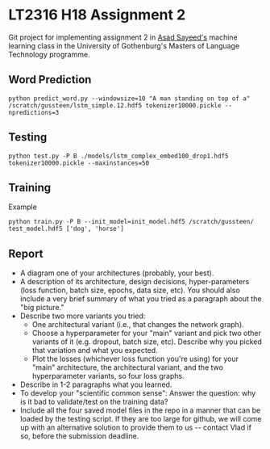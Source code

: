 # LT2316 H18 Assignment 2

Git project for implementing assignment 2 in [Asad Sayeed's](https://asayeed.github.io) machine learning class in the University of Gothenburg's Masters
of Language Technology programme.

## Word Prediction
```
python predict_word.py --windowsize=10 "A man standing on top of a" /scratch/gussteen/lstm_simple.12.hdf5 tokenizer10000.pickle --npredictions=3
```

## Testing
```
python test.py -P B ./models/lstm_complex_embed100_drop1.hdf5 tokenizer10000.pickle --maxinstances=50
```

## Training
Example
```
python train.py -P B --init_model=init_model.hdf5 /scratch/gussteen/ test_model.hdf5 ['dog', 'horse']
```

## Report
  - A diagram one of your architectures (probably, your best).
  - A description of its architecture, design decisions, hyper-parameters (loss function, batch size, epochs, data size, etc).  You should also include a very brief summary of what you tried as a paragraph about the "big picture."
  - Describe two more variants you tried:
    - One architectural variant (i.e., that changes the network graph).
    - Choose a hyperparameter for your "main" variant and pick two other variants of it (e.g. dropout, batch size, etc).  Describe why you picked that variation and what you expected.
    - Plot the losses (whichever loss function you're using) for your "main" architecture, the architectural variant, and the two hyperparameter variants, so four loss graphs.
  - Describe in 1-2 paragraphs what you learned.
  - To develop your "scientific common sense": Answer the question: why is it bad to validate/test on the training data?
  - Include all the four saved model files in the repo in a manner that can be loaded by the testing script. If they are too large for github, we will come up with an alternative solution to provide them to us -- contact Vlad if so, before the submission deadline.
